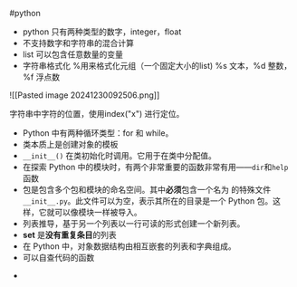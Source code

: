 #python 







- python 只有两种类型的数字，integer，float
- 不支持数字和字符串的混合计算
- list 可以包含任意数量的变量
- 字符串格式化 %用来格式化元组（一个固定大小的list) %s 文本，%d 整数，%f 浮点数 

![[Pasted image 20241230092506.png]]

字符串中字符的位置，使用index("x") 进行定位。



- Python 中有两种循环类型：for 和 while。
- 类本质上是创建对象的模板
- `__init__()`  在类初始化时调用。它用于在类中分配值。
- 在探索 Python 中的模块时，有两个非常重要的函数非常有用——`dir`和`help`函数
- 包是包含多个包和模块的命名空间。其中**必须**包含一个名为 的特殊文件`__init__.py`。此文件可以为空，表示其所在的目录是一个 Python 包。这样，它就可以像模块一样被导入。
- 列表推导，基于另一个列表以一行可读的形式创建一个新列表。
- **set** 是**没有重复条目**的列表
- 在 Python 中，对象数据结构由相互嵌套的列表和字典组成。
- 可以自查代码的函数 
- ```
```
  
  
  















